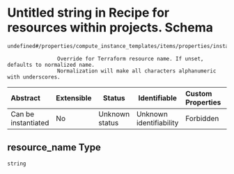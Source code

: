 # Untitled string in Recipe for resources within projects. Schema

```txt
undefined#/properties/compute_instance_templates/items/properties/instances/items/properties/resource_name
```

                    Override for Terraform resource name. If unset, defaults to normalized name.
                    Normalization will make all characters alphanumeric with underscores.


| Abstract            | Extensible | Status         | Identifiable            | Custom Properties | Additional Properties | Access Restrictions | Defined In                                                                                                          |
| :------------------ | ---------- | -------------- | ----------------------- | :---------------- | --------------------- | ------------------- | ------------------------------------------------------------------------------------------------------------------- |
| Can be instantiated | No         | Unknown status | Unknown identifiability | Forbidden         | Allowed               | none                | [resources.schema.json\*](../../../../../../../../../../tmp/182028425/resources.schema.json "open original schema") |

## resource_name Type

`string`
